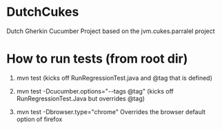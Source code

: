 DutchCukes
==========

Dutch Gherkin Cucumber Project based on the jvm.cukes.parralel project


How to run tests (from root dir)
==========

1) mvn test (kicks off RunRegressionTest.java and @tag that is defined) 

2) mvn test -Dcucumber.options="--tags @tag" (kicks off RunRegressionTest.Java but overrides @tag)

3) mvn test -Dbrowser.type="chrome"
Overrides the browser default option of firefox



